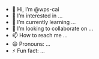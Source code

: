 - 👋 Hi, I’m @wps-cai
- 👀 I’m interested in ...
- 🌱 I’m currently learning ...
- 💞️ I’m looking to collaborate on ...
- 📫 How to reach me ...
- 😄 Pronouns: ...
- ⚡ Fun fact: ...

<!---
wps-cai/wps-cai is a ✨ special ✨ repository because its `README.md` (this file) appears on your GitHub profile.
You can click the Preview link to take a look at your changes.
--->

